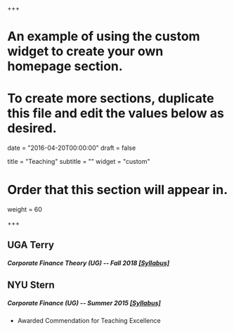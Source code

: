 +++


# An example of using the custom widget to create your own homepage section.
# To create more sections, duplicate this file and edit the values below as desired.

date = "2016-04-20T00:00:00"
draft = false

title = "Teaching"
subtitle = ""
widget = "custom"

# Order that this section will appear in.
weight = 60

+++

## UGA Terry

##### Corporate Finance Theory (UG) -- Fall 2018  <a href="/pdf/Syllabus_UGA.pdf" target="_blank">[Syllabus]</a>


## NYU Stern

##### Corporate Finance (UG) -- Summer 2015  <a href="/pdf/Syllabus_NYU.pdf" target="_blank">[Syllabus]</a>  

- Awarded Commendation for Teaching Excellence


<!-- ## Teaching Fellow

##### Corporate Finance for Prof. Philipp Schnabl

- MBA: Fall 2014, Spring 2015, Fall 2015, Fall 2016, Fall 2017
- UG: Spring 2015 -->
